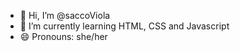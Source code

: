 - 👋 Hi, I’m @saccoViola
- 🌱 I’m currently learning HTML, CSS and Javascript
- 😄 Pronouns: she/her

<!---
saccoViola/saccoViola is a ✨ special ✨ repository because its `README.md` (this file) appears on your GitHub profile.
You can click the Preview link to take a look at your changes.
--->

